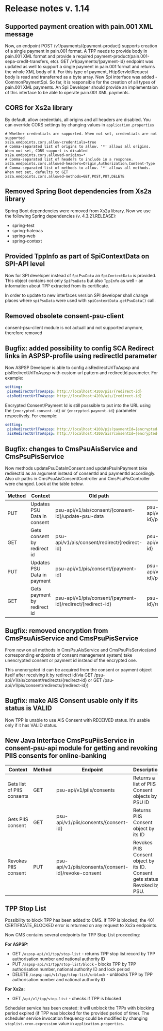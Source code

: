 # Release notes v. 1.14

## Supported payment creation with pain.001 XML message
Now, an endpoint POST /v1/payments/{payment-product} supports creation of a single payment in pain.001 format. 
A TPP needs to provide body in pain.001 XML format and provide a required payment-product(pain.001-sepa-credit-transfers, etc). 
GET /v1/payments/{payment-id} endpoint was updated as well to support a single payment in pain.001 format and returns the whole XML body of it.
For this type of payment, HttpServletRequest body is read and transferred as a byte array. 
New Spi interface was added - CommonPaymentSpi. So far, it is responsible for the creation of all types of pain.001 XML payments.
An Spi Developer should provide an implementaion of this interface to be able to operate pain.001 XML payments.

## CORS for Xs2a library
By default, allow credentials, all origins and all headers are disabled.
You can override CORS settings by changing values in `application.properties`
```
# Whether credentials are supported. When not set, credentials are not supported
xs2a.endpoints.cors.allow-credentials=true
# Comma-separated list of origins to allow. '*' allows all origins. When not set, CORS support is disabled
xs2a.endpoints.cors.allowed-origins=*
# Comma-separated list of headers to include in a response.
xs2a.endpoints.cors.allowed-headers=Origin,Authorization,Content-Type
# Comma-separated list of methods to allow. '*' allows all methods. When not set, defaults to GET
xs2a.endpoints.cors.allowed-methods=GET,POST,PUT,DELETE
```
## Removed Spring Boot dependencies from Xs2a library
Spring Boot dependencies were removed from Xs2a library. Now we use the following Spring dependencies (v. 4.3.21.RELEASE): 
* spring-test
* spring-hateoas
* spring-web
* spring-context

## Provided TppInfo as part of SpiContextData on SPI-API level
Now for SPI developer instead of `SpiPsuData` an `SpiContextData` is provided. This object contains not only `SpiPsuData` but also `TppInfo` as well - an information about TPP extracted from its certificate.

In order to update to new interfaces version SPI developer shall change places where `spiPsuData` were used with `spiContextData.getPsuData()` call.

## Removed obsolete consent-psu-client
consent-psu-client module is not actuall and not supported anymore, therefore removed

## Bugfix: added possibility to config SCA Redirect links in ASPSP-profile using redirectId parameter 
Now ASPSP Developer is able to config aisRedirectUrlToAspsp and pisRedirectUrlToAspsp with custom url pattern and redirectId parameter. For example:
```yaml
setting:
 pisRedirectUrlToAspsp: http://localhost:4200/pis/{redirect-id}
 aisRedirectUrlToAspsp: http://localhost:4200/ais/{redirect-id}
```
Encrypted Consent/Payment Id is still posssible to put into the URL using the `{encrypted-consent-id}` or `{encrypted-payment-id}` parameter respectively. For example:
```yaml
setting:
 pisRedirectUrlToAspsp: http://localhost:4200/pis?paymentId={encrypted-payment-id}&redirectId={redirect-id}
 aisRedirectUrlToAspsp: http://localhost:4200/ais?consentId={encrypted-consent-id}&redirectId={redirect-id}
```

## Bugfix: changes to CmsPsuAisService and CmsPsuPisService
Now methods updatePsuDataInConsent and updatePsuInPayment take redirectId as an argument instead of consentId and paymentId accordingly.
Also ulr paths in CmsPsuAisConsentController and CmsPsuPisController were changed. Look at the table below.

| Method | Context                     | Old path                                                   | New path                                                    |
|--------|-----------------------------|------------------------------------------------------------|-------------------------------------------------------------|
| PUT    | Updates PSU Data in consent | psu-api/v1/ais/consent/{consent-id}/update-psu-data        | psu-api/v1/ais/consent/redirects/{redirect-id}/psu-data     |
| GET    | Gets consent by redirect id | psu-api/v1/ais/consent/redirect/{redirect-id}              | psu-api/v1/ais/consent/redirects/{redirect-id}              |
| PUT    | Updates PSU Data in payment | psu-api/v1/pis/consent/{payment-id}                        | psu-api/v1/pis/consent/redirects/{redirect-id}/psu-data     |
| GET    | Gets payment by redirect id | psu-api/v1/pis/consent/{payment-id}/redirect/{redirect-id} | psu-api/v1/pis/consent/{payment-id}/redirects/{redirect-id} |

## Bugfix: removed encryption from CmsPsuAisService and CmsPsuPisService
From now on all methods in CmsPsuAisService and CmsPsuPisService(and corresponding endpoints of consent management system) take unencrypted consent or payment id instead of the encrypted one.

This unencrypted id can be acquired from the consent or payment object itself after receiving it by redirect id(via 
GET /psu-api/v1/ais/consent/redirects/{redirect-id} or GET /psu-api/v1/pis/consent/redirects/{redirect-id})

## Bugfix: make AIS Consent usable only if its status is VALID
Now TPP is unable to use AIS Consent with RECEIVED status. It's usable only if it has VALID status.

## New Java Interface CmsPsuPiisService in consent-psu-api module for getting and revoking PIIS consents for online-banking
| Context                    | Method | Endpoint                                             | Description                                                                |
|----------------------------|--------|------------------------------------------------------|----------------------------------------------------------------------------|
| Gets list of PIIS consents | GET    | psu-api/v1/piis/consents                             | Returns a list of PIIS Consent objects by PSU ID                           |
| Gets PIIS consent          | GET    | psu-api/v1/piis/consents/{consent-id}                | Returns PIIS Consent object by its ID                                      |
| Revokes PIIS consent       | PUT    | psu-api/v1/piis/consents/{consent-id}/revoke-consent | Revokes PIIS Consent object by its ID. Consent gets status Revoked by PSU. |

## TPP Stop List
Possibility to block TPP has been added to CMS.
If TPP is blocked, the 401 CERTIFICATE_BLOCKED error is returned on any request to Xs2a endpoints.

Now CMS contains several endpoints for TPP Stop List proceeding:

**For ASPSP:**
* GET `/aspsp-api/v1/tpp/stop-list` - returns TPP stop list record by TPP authorisation number and national authority ID
* PUT `/aspsp-api/v1/tpp/stop-list/block` - blocks TPP by TPP authorisation number, national authority ID and lock period
* DELETE `/aspsp-api/v1/tpp/stop-list/unblock` - unblocks TPP by TPP authorisation number and national authority ID

**For Xs2a:**
* GET `/api/v1/tpp/stop-list` - checks if TPP is blocked

Scheduler service has been created: it will unblock the TPPs with blocking period expired (if TPP was blocked for the provided period of time).
The scheduler service invocation frequency could be modified by changing `stoplist.cron.expression` value in `application.properties`.
